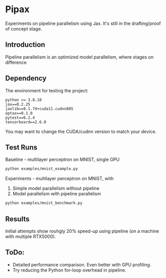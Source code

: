 # Pipax
Experiments on pipeline parallelism using Jax.
It's still in the drafting/proof of concept stage.

## Introduction
Pipeline parallelism is an optimized model parallelism, where stages on difference

## Dependency
The environment for testing the project:
```
python >= 3.8.10
jax==0.2.25
jaxlib==0.1.74+cuda11.cudnn805
optax==0.1.0
pytest==6.2.4
tensorboard==2.6.0
```
You may want to change the CUDA/cudnn version to match your device.

## Test Runs
Baseline - multilayer perceptron on MNIST, single GPU
```bash
python examples/mnist_example.py
```

Experiments - multilayer perceptron on MNIST, with
1. Simple model parallelism without pipeline
2. Model parallelism with pipeline parallelism

```bash
python examples/mnist_benchmark.py
```

## Results
Initial attempts show rouhgly 20% speed-up using pipeline (on a machine with multiple RTX5000).

## ToDo:
- Detailed performance comparison. Even better with GPU profiling.
- Try reducing the Python for-loop overhead in pipeline.
